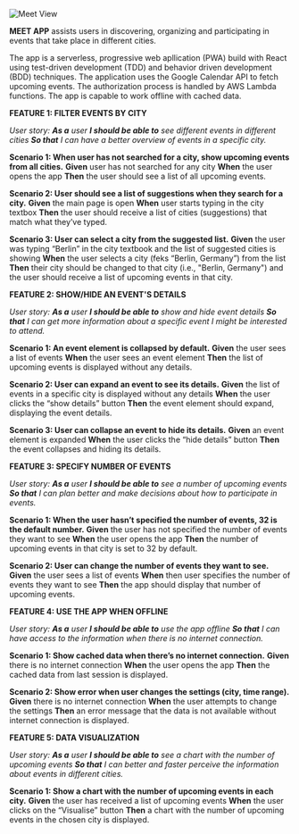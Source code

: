 ![Meet View](https://github.com/StellaCea/Meet/assets/80626240/2b6d362e-a4e3-4ff3-bac5-6d4199e75360)


**MEET APP** assists users in discovering, organizing and participating in events that take place in different cities.

The app is a serverless, progressive web apllication (PWA) build with React using test-driven development (TDD) and behavior driven development (BDD) techniques. The application uses the Google Calendar API to fetch upcoming events. The authorization process is handled by AWS Lambda functions. The app is capable to work offline with cached data.

**FEATURE 1: FILTER EVENTS BY CITY**

*User story: **As a** user **I should be able to** see different events in different cities **So that** I can have a better overview of events in a specific city.*

**Scenario 1: When user has not searched for a city, show upcoming events from all cities.**
**Given** user has not searched for any city **When** the user opens the app **Then** the user should see a list of all upcoming events.

**Scenario 2: User should see a list of suggestions when they search for a city.**
**Given** the main page is open **When** user starts typing in the city textbox **Then** the user should receive a list of cities (suggestions) that match  what they’ve typed.

**Scenario 3: User can select a city from the suggested list.**
**Given** the user was typing “Berlin” in the city textbook and the list of suggested cities is showing **When** the user selects a city (feks “Berlin, Germany”) from the list **Then** their city should be changed to that city (i.e., "Berlin, Germany") and the user should receive a list of upcoming events in that city.

**FEATURE 2: SHOW/HIDE AN EVENT'S DETAILS**

*User story: **As a** user **I should be able to** show and hide event details **So that** I can get more information about a specific event I might be interested to attend.*

**Scenario 1: An event element is collapsed by default.**
**Given** the user sees a list of events **When** the user sees an event element **Then** the list of upcoming events is displayed without any details.

**Scenario 2: User can expand an event to see its details.**
**Given** the list of events in a specific city is displayed without any details **When** the user clicks the “show details” button **Then** the event element should expand, displaying the event details.

**Scenario 3: User can collapse an event to hide its details.**
**Given** an event element is expanded **When** the user clicks the “hide details” button **Then** the event collapses and hiding its details.

**FEATURE 3: SPECIFY NUMBER OF EVENTS**

*User story: **As a** user **I should be able to** see a number of upcoming events **So that** I can plan better and make decisions about how to participate in events.*

**Scenario 1: When the user hasn’t specified the number of events, 32 is the default number.**
**Given** the user has not specified the number of events they want to see **When** the user opens the app **Then** the number of upcoming events in that city is set to 32 by default.

**Scenario 2: User can change the number of events they want to see.**
**Given** the user sees a list of events **When** then user specifies the number of events they want to see **Then** the app should display that number of upcoming events.

**FEATURE 4: USE THE APP WHEN OFFLINE**

*User story: **As a** user **I should be able to** use the app offline **So that** I can have access to the information when there is no internet connection.*

**Scenario 1: Show cached data when there’s no internet connection.**
**Given** there is no internet connection **When** the user opens the app **Then** the cached data from last session is displayed.

**Scenario 2: Show error when user changes the settings (city, time range).**
**Given** there is no internet connection **When** the user attempts to change the settings **Then** an error message that the data is not available without internet connection is displayed.

**FEATURE 5: DATA VISUALIZATION**

*User story: **As a** user **I should be able to** see a chart with the number of upcoming events **So that** I can better and faster perceive the information about events in different cities.*

**Scenario 1: Show a chart with the number of upcoming events in each city.**
**Given** the user has received a list of upcoming events **When** the user clicks on the “Visualise” button **Then** a chart with the number of upcoming events in the chosen city is displayed.

